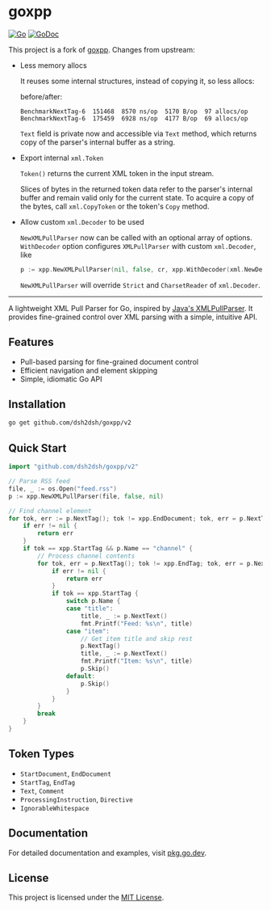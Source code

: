 # goxpp

[![Go](https://github.com/dsh2dsh/goxpp/actions/workflows/go.yml/badge.svg)](https://github.com/dsh2dsh/goxpp/actions/workflows/go.yml)
[![GoDoc](https://godoc.org/github.com/dsh2dsh/goxpp/v2?status.png)](https://godoc.org/github.com/dsh2dsh/goxpp/v2)

This project is a fork of [goxpp](https://github.com/mmcdole/goxpp). Changes
from upstream:

* Less memory allocs

  It reuses some internal structures, instead of copying it, so less allocs:

  before/after:
  ```
  BenchmarkNextTag-6  151468  8570 ns/op  5170 B/op  97 allocs/op
  BenchmarkNextTag-6  175459  6928 ns/op  4177 B/op  69 allocs/op
  ```

  `Text` field is private now and accessible via `Text` method, which returns
  copy of the parser's internal buffer as a string.

* Export internal `xml.Token`

  `Token()` returns the current XML token in the input stream.

  Slices of bytes in the returned token data refer to the parser's internal
  buffer and remain valid only for the current state. To acquire a copy of the
  bytes, call `xml.CopyToken` or the token's `Copy` method.

* Allow custom `xml.Decoder` to be used

  `NewXMLPullParser` now can be called with an optional array of options.
  `WithDecoder` option configures `XMLPullParser` with custom `xml.Decoder`,
  like

  ``` go
  p := xpp.NewXMLPullParser(nil, false, cr, xpp.WithDecoder(xml.NewDecoder(r)))
  ```

  `NewXMLPullParser` will override `Strict` and `CharsetReader` of
  `xml.Decoder`.

---

A lightweight XML Pull Parser for Go, inspired by [Java's XMLPullParser](http://www.xmlpull.org/v1/download/unpacked/doc/quick_intro.html). It provides fine-grained control over XML parsing with a simple, intuitive API.

## Features

- Pull-based parsing for fine-grained document control
- Efficient navigation and element skipping
- Simple, idiomatic Go API

## Installation

```bash
go get github.com/dsh2dsh/goxpp/v2
```

## Quick Start

```go
import "github.com/dsh2dsh/goxpp/v2"

// Parse RSS feed
file, _ := os.Open("feed.rss")
p := xpp.NewXMLPullParser(file, false, nil)

// Find channel element
for tok, err := p.NextTag(); tok != xpp.EndDocument; tok, err = p.NextTag() {
    if err != nil {
        return err
    }
    if tok == xpp.StartTag && p.Name == "channel" {
        // Process channel contents
        for tok, err = p.NextTag(); tok != xpp.EndTag; tok, err = p.NextTag() {
            if err != nil {
                return err
            }
            if tok == xpp.StartTag {
                switch p.Name {
                case "title":
                    title, _ := p.NextText()
                    fmt.Printf("Feed: %s\n", title)
                case "item":
                    // Get item title and skip rest
                    p.NextTag()
                    title, _ := p.NextText()
                    fmt.Printf("Item: %s\n", title)
                    p.Skip()
                default:
                    p.Skip()
                }
            }
        }
        break
    }
}
```

## Token Types

- `StartDocument`, `EndDocument`
- `StartTag`, `EndTag`
- `Text`, `Comment`
- `ProcessingInstruction`, `Directive`
- `IgnorableWhitespace`

## Documentation

For detailed documentation and examples, visit [pkg.go.dev](https://pkg.go.dev/github.com/dsh2dsh/goxpp/v2).

## License

This project is licensed under the [MIT License](LICENSE).

